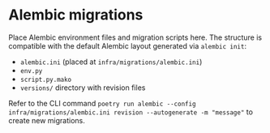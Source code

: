 # Alembic migrations

Place Alembic environment files and migration scripts here. The
structure is compatible with the default Alembic layout generated via
`alembic init`:

- `alembic.ini` (placed at `infra/migrations/alembic.ini`)
- `env.py`
- `script.py.mako`
- `versions/` directory with revision files

Refer to the CLI command `poetry run alembic --config infra/migrations/alembic.ini revision --autogenerate -m "message"` to
create new migrations.
